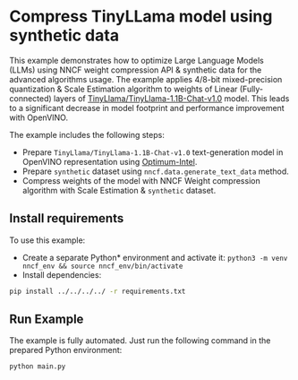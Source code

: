 # Compress TinyLLama model using synthetic data

This example demonstrates how to optimize Large Language Models (LLMs) using NNCF weight compression API & synthetic data for the advanced algorithms usage. The example applies 4/8-bit mixed-precision quantization & Scale Estimation algorithm to weights of Linear (Fully-connected) layers of [TinyLlama/TinyLlama-1.1B-Chat-v1.0](https://huggingface.co/TinyLlama/TinyLlama-1.1B-Chat-v1.0) model. This leads to a significant decrease in model footprint and performance improvement with OpenVINO.

The example includes the following steps:

- Prepare `TinyLlama/TinyLlama-1.1B-Chat-v1.0` text-generation model in OpenVINO representation using [Optimum-Intel](https://huggingface.co/docs/optimum/intel/inference).
- Prepare `synthetic` dataset using `nncf.data.generate_text_data` method.
- Compress weights of the model with NNCF Weight compression algorithm with Scale Estimation & `synthetic` dataset.

## Install requirements

To use this example:

- Create a separate Python* environment and activate it: `python3 -m venv nncf_env && source nncf_env/bin/activate`
- Install dependencies:

```bash
pip install ../../../../ -r requirements.txt
```

## Run Example

The example is fully automated. Just run the following command in the prepared Python environment:

```bash
python main.py
```
